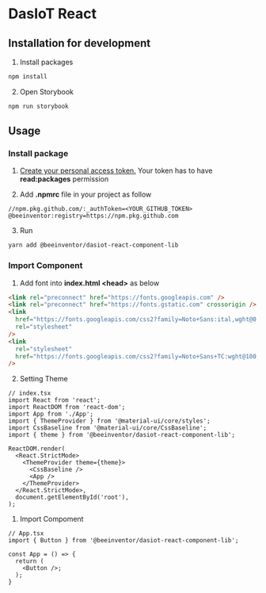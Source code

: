 # DasIoT React

## Installation for development

1. Install packages

```sh
npm install
```

2. Open Storybook

```sh
npm run storybook
```

## Usage

### Install package

1. [Create your personal access token.](https://docs.github.com/en/github/authenticating-to-github/keeping-your-account-and-data-secure/creating-a-personal-access-token)
   Your token has to have **read:packages** permission

2. Add **.npmrc** file in your project as follow

```
//npm.pkg.github.com/:_authToken=<YOUR_GITHUB_TOKEN>
@beeinventor:registry=https://npm.pkg.github.com
```

3. Run

```sh
yarn add @beeinventor/dasiot-react-component-lib
```

### Import Component

1. Add font into **index.html \<head\>** as below

```html
<link rel="preconnect" href="https://fonts.googleapis.com" />
<link rel="preconnect" href="https://fonts.gstatic.com" crossorigin />
<link
  href="https://fonts.googleapis.com/css2?family=Noto+Sans:ital,wght@0,400;0,700;1,400;1,700&display=swap"
  rel="stylesheet"
/>
<link
  rel="stylesheet"
  href="https://fonts.googleapis.com/css2?family=Noto+Sans+TC:wght@100;300;400;500;700;900&display=swap"
/>
```

2. Setting Theme

```tsx
// index.tsx
import React from 'react';
import ReactDOM from 'react-dom';
import App from './App';
import { ThemeProvider } from '@material-ui/core/styles';
import CssBaseline from '@material-ui/core/CssBaseline';
import { theme } from '@beeinventor/dasiot-react-component-lib';

ReactDOM.render(
  <React.StrictMode>
    <ThemeProvider theme={theme}>
      <CssBaseline />
      <App />
    </ThemeProvider>
  </React.StrictMode>,
  document.getElementById('root'),
);
```

1. Import Compoment

```tsx
// App.tsx
import { Button } from '@beeinventor/dasiot-react-component-lib';

const App = () => {
  return (
    <Button />;
  );
}
```
